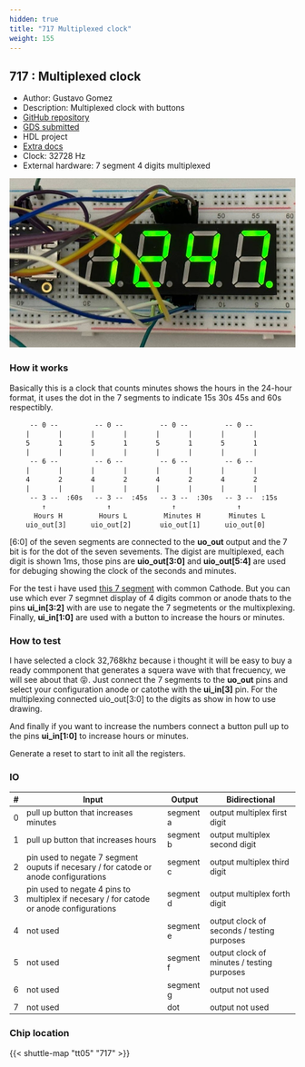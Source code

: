 ```yaml
---
hidden: true
title: "717 Multiplexed clock"
weight: 155
---
```


## 717 : Multiplexed clock

* Author: Gustavo Gomez
* Description: Multiplexed clock with buttons
* [GitHub repository](https://github.com/Noteolvides/Noteolvides_clock_TinyTapeout)
* [GDS submitted](https://github.com/Noteolvides/Noteolvides_clock_TinyTapeout/actions/runs/6658710140)
* HDL project
* [Extra docs](https://github.com/Noteolvides/Noteolvides_clock_TinyTapeout/blob/main/README.md)
* Clock: 32728 Hz
* External hardware: 7 segment 4 digits multiplexed

![picture](images/picture.jpg)

### How it works

Basically this is a clock that counts minutes shows the hours in the 24-hour format, it uses the dot in the 7 segments to indicate 15s 30s 45s and 60s respectibly.

```
     -- 0 --         -- 0 --         -- 0 --         -- 0 --   
    |       |       |       |       |       |       |       |  
    5       1       5       1       5       1       5       1  
    |       |       |       |       |       |       |       |  
     -- 6 --         -- 6 --         -- 6 --         -- 6 --   
    |       |       |       |       |       |       |       |  
    4       2       4       2       4       2       4       2  
    |       |       |       |       |       |       |       |  
     -- 3 --  :60s   -- 3 --  :45s   -- 3 --  :30s   -- 3 --  :15s
        ↑               ↑               ↑               ↑    
      Hours H         Hours L         Minutes H       Minutes L
    uio_out[3]      uio_out[2]       uio_out[1]      uio_out[0]     
```

[6:0] of the seven segments are connected to the **uo_out** output and the 7 bit is for the dot of the seven sevements.
The digist are multiplexed, each digit is shown 1ms, those pins are **uio_out[3:0]** and **uio_out[5:4]** are used for debuging showing the clock of the seconds and minutes.

For the test i have used [this 7 segment](https://www.tme.eu/es/details/kw4-804cgb/7-segment-led-displays/luckylight/?utm_campaign=compare-2019-08&amp;utm_medium=cpc&amp;utm_source=findchips.com) with common Cathode. But you can use which ever 7 segmnet display of 4 digits common or anode thats to the pins **ui_in[3:2]** with are use to negate the 7 segmetents or the multixplexing.
Finally, **ui_in[1:0]** are used with a button to increase the hours or minutes.


### How to test

I have selected a clock 32,768khz because i thought it will be easy to buy a ready commponent that generates a squera wave with that frecuency, we will see about that :stuck_out_tongue_closed_eyes:.
Just connect the 7 segments to the **uo_out** pins and select your configuration anode or catothe with the **ui_in[3]** pin.
For the multiplexing connected uio_out[3:0] to the digits as show in how to use drawing.

And finally if you want to increase the numbers connect a button pull up to the pins **ui_in[1:0]** to increase hours or minutes.

Generate a reset to start to init all the registers.


### IO

| # | Input        | Output       | Bidirectional      |
|---|--------------|--------------| -------------------|
| 0 | pull up button that increases minutes  | segment a | output multiplex first digit |
| 1 | pull up button that increases hours  | segment b | output multiplex second digit |
| 2 | pin used to negate 7 segment ouputs if necesary / for catode or anode configurations  | segment c | output multiplex third digit |
| 3 | pin used to negate 4 pins to multiplex if necesary / for catode or anode configurations  | segment d | output multiplex forth digit |
| 4 | not used  | segment e | output clock of seconds / testing purposes |
| 5 | not used  | segment f | output clock of minutes / testing purposes |
| 6 | not used  | segment g | output not used |
| 7 | not used  | dot | output not used |

### Chip location

{{< shuttle-map "tt05" "717" >}}
